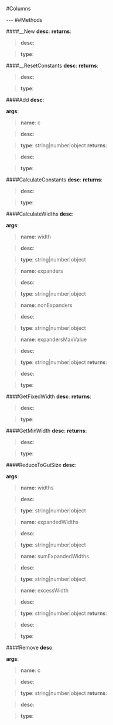 #Columns
<figure markdown="1">

</figure>
---
##Methods

####__New
**desc**: 
**returns**:

> **desc**: 

> **type**: 

####__ResetConstants
**desc**: 
**returns**:

> **desc**: 

> **type**: 

####Add
**desc**: 

**args**:

> **name**: c

> **desc**: 

> **type**: string|number|object
**returns**:

> **desc**: 

> **type**: 

####CalculateConstants
**desc**: 
**returns**:

> **desc**: 

> **type**: 

####CalculateWidths
**desc**: 

**args**:

> **name**: width

> **desc**: 

> **type**: string|number|object

> **name**: expanders

> **desc**: 

> **type**: string|number|object

> **name**: nonExpanders

> **desc**: 

> **type**: string|number|object

> **name**: expandersMaxValue

> **desc**: 

> **type**: string|number|object
**returns**:

> **desc**: 

> **type**: 

####GetFixedWidth
**desc**: 
**returns**:

> **desc**: 

> **type**: 

####GetMinWidth
**desc**: 
**returns**:

> **desc**: 

> **type**: 

####ReduceToGuiSize
**desc**: 

**args**:

> **name**: widths

> **desc**: 

> **type**: string|number|object

> **name**: expandedWidths

> **desc**: 

> **type**: string|number|object

> **name**: sumExpandedWidths

> **desc**: 

> **type**: string|number|object

> **name**: excessWidth

> **desc**: 

> **type**: string|number|object
**returns**:

> **desc**: 

> **type**: 

####Remove
**desc**: 

**args**:

> **name**: c

> **desc**: 

> **type**: string|number|object
**returns**:

> **desc**: 

> **type**: 

